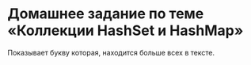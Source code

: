# Домашнее задание по теме «Коллекции HashSet и HashMap»

Показывает букву которая, находится больше всех в тексте.